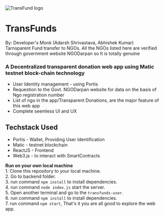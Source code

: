 <img src="https://i.ibb.co/0mjPDTb/logo.png" alt="TransFund logo">
<h1>TransFunds</h1>

By: Developer's Monk (Adarsh Shrivastava, Abhishek Kumar)<br>
Tarnsparent Fund transfer to NGOs. All the NGOs listed here are verified through government website NGODarpan so It is totally genuine

### A Decentralized transparent donation web app using Matic testnet block-chain technology
- User Identity management - using Portis
- Requestion to the Govt. NGODarpan website for data on the basis of Ngo registration number
- List of ngo in the app/Transparent Donations, are the major feature of this web app
- Complete seemless UI and UX

## Techstack Used

 - Portis - Wallet, Providing User Identification
 - Matic - testnet blockchain
 - ReactJS - Frontend
 - Web3.js - to interact with SmartContracts

 **Run on your own local machine** <br>
	      1. Clone this repository to your local machine.<br>
        2. Go to backend folder.<br>
        3. run command `npm install` to install dependencies.<br>
        4. run command `node index.js` start the server.<br>
        5. Open another terminal and go to the `transfunds-user`.<br>
        6. run command `npm install` to install dependencies.<br>
        7. run command `npm start`, That's it you are all good to explore the web app.<br>
 
